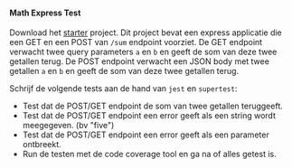 #### Math Express Test

Download het [starter](./starter.zip) project. Dit project bevat een express applicatie die een GET en een POST van `/sum` endpoint voorziet. De GET endpoint verwacht twee query parameters `a` en `b` en geeft de som van deze twee getallen terug. De POST endpoint verwacht een JSON body met twee getallen `a` en `b` en geeft de som van deze twee getallen terug.

Schrijf de volgende tests aan de hand van `jest` en `supertest`:

- Test dat de POST/GET endpoint de som van twee getallen teruggeeft.
- Test dat de POST/GET endpoint een error geeft als een string wordt meegegeven. (bv "five")
- Test dat de POST/GET endpoint een error geeft als een parameter ontbreekt.
- Run de testen met de code coverage tool en ga na of alles getest is.

